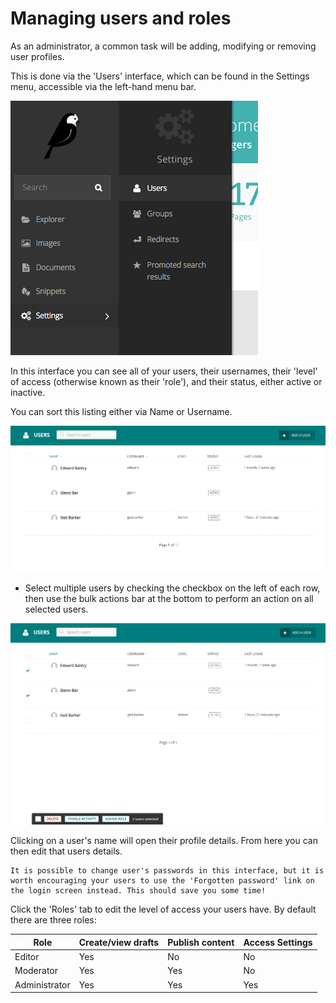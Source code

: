 # Managing users and roles

As an administrator, a common task will be adding, modifying or removing user profiles.

This is done via the 'Users' interface, which can be found in the Settings menu, accessible via the left-hand menu bar.

![](../../_static/images/screen35_users_menu_item.png)

In this interface you can see all of your users, their usernames, their 'level' of access (otherwise known as their 'role'), and their status, either active or inactive.

You can sort this listing either via Name or Username.

![](../../_static/images/screen36_users_interface.png)

-   Select multiple users by checking the checkbox on the left of each row, then use the bulk actions bar at the bottom to perform an action on all selected users.

![](../../_static/images/screen36.5_users_bulk_actions.png)

Clicking on a user's name will open their profile details. From here you can then edit that users details.

```{note}
It is possible to change user's passwords in this interface, but it is worth encouraging your users to use the 'Forgotten password' link on the login screen instead. This should save you some time!
```

Click the 'Roles' tab to edit the level of access your users have. By default there are three roles:

| Role          | Create/view drafts | Publish content | Access Settings |
| ------------- | ------------------ | --------------- | --------------- |
| Editor        | Yes                | No              | No              |
| Moderator     | Yes                | Yes             | No              |
| Administrator | Yes                | Yes             | Yes             |
